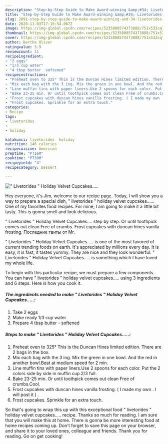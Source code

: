 ```yaml
---
description: "Step-by-Step Guide to Make Award-winning &amp;#34; Livetorides &amp;#34; Holiday Velvet Cupcakes....."
title: "Step-by-Step Guide to Make Award-winning &amp;#34; Livetorides &amp;#34; Holiday Velvet Cupcakes....."
slug: 2091-step-by-step-guide-to-make-award-winning-and-34-livetorides-and-34-holiday-velvet-cupcakes
date: 2020-11-03T17:15:54.067Z
image: https://img-global.cpcdn.com/recipes/5235808574373888/751x532cq70/livetorides-holiday-velvet-cupcakes-recipe-main-photo.jpg
thumbnail: https://img-global.cpcdn.com/recipes/5235808574373888/751x532cq70/livetorides-holiday-velvet-cupcakes-recipe-main-photo.jpg
cover: https://img-global.cpcdn.com/recipes/5235808574373888/751x532cq70/livetorides-holiday-velvet-cupcakes-recipe-main-photo.jpg
author: Bertha Oliver
ratingvalue: 3.9
reviewcount: 11
recipeingredient:
- "2 eggs"
- "1/3 cup water"
- "4 tbsp butter  softened"
recipeinstructions:
- "Preheat oven to 325° This is the Duncan Hines limited edition. There are 2 bags in the box."
- "Mix each bag with the 3 ing. Mix the green in one bowl. And the red in another bowl.Beat at medium speed for 2 min."
- "Line muffin tins with paper liners.Use 2 spoons for each color. Put the 2 colors side by side in muffin cup.2/3 full."
- "Bake 23-25 min. Or until toothpick comes out clean Free of crumbs.Cool."
- "Frost cupcakes with duncan hines vanilla frosting. ( I made my own . I will post it ) ."
- "Frost cupcakes. Sprinkle for an extra touch."
categories:
- Recipe
tags:
- livetorides
- 
- holiday

katakunci: livetorides  holiday 
nutrition: 146 calories
recipecuisine: American
preptime: "PT16M"
cooktime: "PT30M"
recipeyield: "4"
recipecategory: Dessert

---
```



![&#34; Livetorides &#34; Holiday Velvet Cupcakes.....](https://img-global.cpcdn.com/recipes/5235808574373888/751x532cq70/livetorides-holiday-velvet-cupcakes-recipe-main-photo.jpg)

Hey everyone, it's Jim, welcome to our recipe page. Today, I will show you a way to prepare a special dish, &#34; livetorides &#34; holiday velvet cupcakes...... One of my favorites food recipes. For mine, I am going to make it a little bit tasty. This is gonna smell and look delicious.

&#34; Livetorides &#34; Holiday Velvet Cupcakes…. step by step. Or until toothpick comes out clean Free of crumbs. Frost cupcakes with duncan hines vanilla frosting. Последние твиты от Mr.

&#34; Livetorides &#34; Holiday Velvet Cupcakes..... is one of the most favored of current trending foods on earth. It's appreciated by millions every day. It is easy, it is fast, it tastes yummy. They are nice and they look wonderful. &#34; Livetorides &#34; Holiday Velvet Cupcakes..... is something which I have loved my whole life.


To begin with this particular recipe, we must prepare a few components. You can have &#34; livetorides &#34; holiday velvet cupcakes..... using 3 ingredients and 6 steps. Here is how you cook it.

<!--inarticleads1-->

##### The ingredients needed to make &#34; Livetorides &#34; Holiday Velvet Cupcakes.....:

1. Take 2 eggs
1. Make ready 1/3 cup water
1. Prepare 4 tbsp butter - softened




<!--inarticleads2-->

##### Steps to make &#34; Livetorides &#34; Holiday Velvet Cupcakes.....:

1. Preheat oven to 325° This is the Duncan Hines limited edition. There are 2 bags in the box.
1. Mix each bag with the 3 ing. Mix the green in one bowl. And the red in another bowl.Beat at medium speed for 2 min.
1. Line muffin tins with paper liners.Use 2 spoons for each color. Put the 2 colors side by side in muffin cup.2/3 full.
1. Bake 23-25 min. Or until toothpick comes out clean Free of crumbs.Cool.
1. Frost cupcakes with duncan hines vanilla frosting. ( I made my own . I will post it ) .
1. Frost cupcakes. Sprinkle for an extra touch.




So that's going to wrap this up with this exceptional food &#34; livetorides &#34; holiday velvet cupcakes..... recipe. Thanks so much for reading. I am sure that you will make this at home. There is gonna be more interesting food at home recipes coming up. Don't forget to save this page on your browser, and share it to your loved ones, colleague and friends. Thank you for reading. Go on get cooking!
